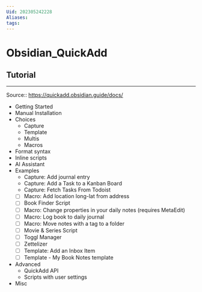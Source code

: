 ```yaml
---
Uid: 202305242228
Aliases: 
tags: 
---
```

# Obsidian_QuickAdd

## Tutorial 
---
Source:: https://quickadd.obsidian.guide/docs/
- Getting Started
- Manual Installation
- Choices
	- Capture 
	- Template 
	- Multis
	- Macros
- Format syntax
- Inline scripts
- AI Assistant
- Examples
	- Capture: Add journal entry
	- Capture: Add a Task to a Kanban Board
	- Capture: Fetch Tasks From Todoist
	- [ ] Macro: Add location long-lat from address
	- [ ] Book Finder Script
	- [ ] Macro: Change properties in your daily notes (requires MetaEdit)
	- [ ] Macro: Log book to daily journal
	- [ ] Macro: Move notes with a tag to a folder
	- [ ] Movie & Series Script
	- [ ] Toggl Manager
	- [ ] Zettelizer
	- [ ] Template: Add an Inbox Item
	- [ ] Template - My Book Notes template
- Advanced
	- QuickAdd API
	- Scripts with user settings
- Misc